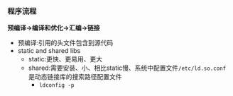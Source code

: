 ### 程序流程
**预编译->编译和优化->汇编->链接**
- 预编译:引用的头文件包含到源代码
- static and shared libs
  - static:更快、更易用、更大
  - shared:需要安装、小、相比static慢、系统中配置文件`/etc/ld.so.conf`是动态链接库的搜索路径配置文件
    - `ldconfig -p`